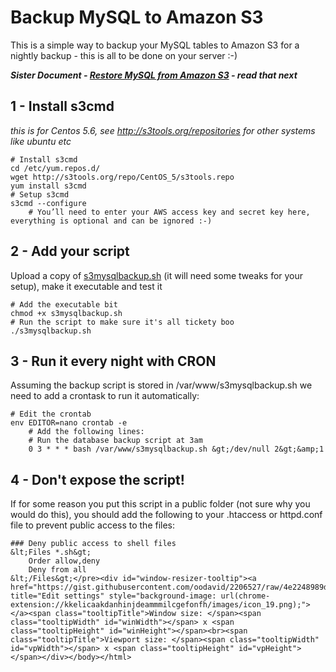 # Backup MySQL to Amazon S3

This is a simple way to backup your MySQL tables to Amazon S3 for a nightly backup - this is all to be done on your server :-)

***Sister Document - [Restore MySQL from Amazon S3](https://gist.github.com/2209819) - read that next***

## 1 - Install s3cmd

*this is for Centos 5.6, see http://s3tools.org/repositories for other systems like ubuntu etc*

    # Install s3cmd
    cd /etc/yum.repos.d/
    wget http://s3tools.org/repo/CentOS_5/s3tools.repo
    yum install s3cmd
    # Setup s3cmd
    s3cmd --configure
        # You’ll need to enter your AWS access key and secret key here, everything is optional and can be ignored :-)

## 2 - Add your script

Upload a copy of [s3mysqlbackup.sh](#file_s3mysqlbackup.sh) (it will need some tweaks for your setup), make it executable and test it

    # Add the executable bit
    chmod +x s3mysqlbackup.sh
    # Run the script to make sure it's all tickety boo
    ./s3mysqlbackup.sh

## 3 - Run it every night with CRON

Assuming the backup script is stored in /var/www/s3mysqlbackup.sh we need to add a crontask to run it automatically:

    # Edit the crontab
    env EDITOR=nano crontab -e
        # Add the following lines:
        # Run the database backup script at 3am
        0 3 * * * bash /var/www/s3mysqlbackup.sh &gt;/dev/null 2&gt;&amp;1

## 4 - Don't expose the script!

If for some reason you put this script in a public folder (not sure why you would do this), you should add the following to your .htaccess or httpd.conf file to prevent public access to the files:

    ### Deny public access to shell files
    &lt;Files *.sh&gt;
        Order allow,deny
        Deny from all
    &lt;/Files&gt;</pre><div id="window-resizer-tooltip"><a href="https://gist.githubusercontent.com/oodavid/2206527/raw/4e2248989d1050892e06ec6fb0a8a05b808a2eb7/README.md#" title="Edit settings" style="background-image: url(chrome-extension://kkelicaakdanhinjdeammmilcgefonfh/images/icon_19.png);"></a><span class="tooltipTitle">Window size: </span><span class="tooltipWidth" id="winWidth"></span> x <span class="tooltipHeight" id="winHeight"></span><br><span class="tooltipTitle">Viewport size: </span><span class="tooltipWidth" id="vpWidth"></span> x <span class="tooltipHeight" id="vpHeight"></span></div></body></html>
